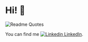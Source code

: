 # Hi! 👋

![Readme Quotes](https://quotes-github-readme.vercel.app/api?type=horizontal)

You can find me [![Linkedin](https://i.stack.imgur.com/gVE0j.png) LinkedIn](https://www.linkedin.com/in/c3y1huang/).

<!-- ![Jokes Card](https://readme-jokes.vercel.app/api?theme=vue) -->
<!-- ![c3y1huang GitHub stats](https://github-readme-stats.vercel.app/api?username=c3y1huang&count_private=true&show_icons=true&cache_seconds=1800) -->
<!-- ![visitors](https://visitor-badge.glitch.me/badge?page_id=c3y1huang&left_color=grey&right_color=blue) -->
<!--
**c3y1huang/c3y1huang** is a ✨ _special_ ✨ repository because its `README.md` (this file) appears on your GitHub profile.

Here are some ideas to get you started:

- 🔭 I’m currently working on ...
- 🌱 I’m currently learning ...
- 👯 I’m looking to collaborate on ...
- 🤔 I’m looking for help with ...
- 💬 Ask me about ...
- 📫 How to reach me: ...
- 😄 Pronouns: ...
- ⚡ Fun fact: ...
-->
